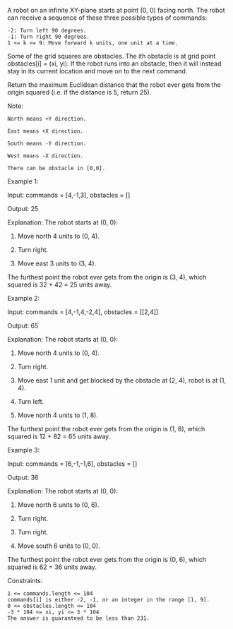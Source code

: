 


A robot on an infinite XY-plane starts at point (0, 0) facing north. The robot can receive a sequence of these three possible types of commands:

    -2: Turn left 90 degrees.
    -1: Turn right 90 degrees.
    1 <= k <= 9: Move forward k units, one unit at a time.

Some of the grid squares are obstacles. The ith obstacle is at grid point obstacles[i] = (xi, yi). If the robot runs into an obstacle, then it will instead stay in its current location and move on to the next command.

Return the maximum Euclidean distance that the robot ever gets from the origin squared (i.e. if the distance is 5, return 25).

Note:

    North means +Y direction.

    East means +X direction.

    South means -Y direction.

    West means -X direction.
    
    There can be obstacle in [0,0].

 

Example 1:

Input: commands = [4,-1,3], obstacles = []

Output: 25

Explanation: The robot starts at (0, 0):

1. Move north 4 units to (0, 4).

2. Turn right.

3. Move east 3 units to (3, 4).

The furthest point the robot ever gets from the origin is (3, 4), which squared is 32 + 42 = 25 units away.

Example 2:

Input: commands = [4,-1,4,-2,4], obstacles = [[2,4]]

Output: 65

Explanation: The robot starts at (0, 0):

1. Move north 4 units to (0, 4).

2. Turn right.

3. Move east 1 unit and get blocked by the obstacle at (2, 4), robot is at (1, 4).

4. Turn left.

5. Move north 4 units to (1, 8).

The furthest point the robot ever gets from the origin is (1, 8), which squared is 12 + 82 = 65 units away.

Example 3:

Input: commands = [6,-1,-1,6], obstacles = []

Output: 36

Explanation: The robot starts at (0, 0):

1. Move north 6 units to (0, 6).

2. Turn right.

3. Turn right.

4. Move south 6 units to (0, 0).

The furthest point the robot ever gets from the origin is (0, 6), which squared is 62 = 36 units away.

 

Constraints:

    1 <= commands.length <= 104
    commands[i] is either -2, -1, or an integer in the range [1, 9].
    0 <= obstacles.length <= 104
    -3 * 104 <= xi, yi <= 3 * 104
    The answer is guaranteed to be less than 231.

